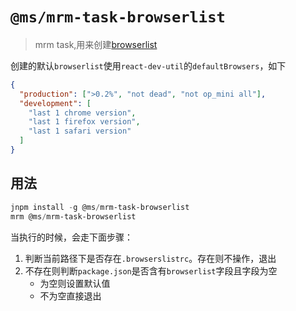 # `@ms/mrm-task-browserlist`

> mrm task,用来创建[browserlist](https://github.com/browserslist/browserslist)

创建的默认`browserlist`使用`react-dev-util`的`defaultBrowsers`，如下

```json
{
  "production": [">0.2%", "not dead", "not op_mini all"],
  "development": [
    "last 1 chrome version",
    "last 1 firefox version",
    "last 1 safari version"
  ]
}
```

## 用法

```powershell
jnpm install -g @ms/mrm-task-browserlist
mrm @ms/mrm-task-browserlist
```

当执行的时候，会走下面步骤：

1. 判断当前路径下是否存在`.browserslistrc`。存在则不操作，退出
2. 不存在则判断`package.json`是否含有`browserlist`字段且字段为空
   - 为空则设置默认值
   - 不为空直接退出
